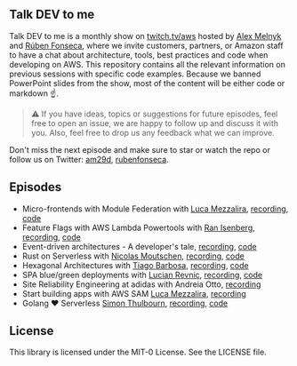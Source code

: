 ## Talk DEV to me

Talk DEV to me is a monthly show on [twitch.tv/aws](twitch.tv/aws) hosted by [Alex Melnyk](https://github.com/am29d) and [Rúben Fonseca](https://github.com/rubenfonseca), where we invite customers, partners, or Amazon staff to have a chat about architecture, tools, best practices and code when developing on AWS. This repository contains all the relevant information on previous sessions with specific code examples. Because we banned PowerPoint slides from the show, most of the content will be either code or markdown ☝️.

> ⚠️ If you have ideas, topics or suggestions for future episodes, feel free to open an issue, we are happy to follow up and discuss it with you. Also, feel free to drop us any feedback what we can improve.

Don't miss the next episode and make sure to star or watch the repo or follow us on Twitter: [am29d](https://twitter.com/am29d), [rubenfonseca](https://twitter.com/rubenfonseca).

## Episodes

- Micro-frontends with Module Federation with [Luca Mezzalira](https://twitter.com/lucamezzalira), [recording](https://www.twitch.tv/videos/1100875700), [code](https://github.com/aws-samples/talk-dev-to-me-twitch/tree/main/micro-frontends-module-federation)
- Feature Flags with AWS Lambda Powertools with [Ran Isenberg](https://twitter.com/IsenbergRan), [recording](https://www.twitch.tv/videos/1115051083), [code](https://github.com/aws-samples/talk-dev-to-me-twitch/tree/main/lambda-powertools-feature-flags)
- Event-driven architectures - A developer's tale, [recording](https://www.twitch.tv/videos/1175596314), [code](https://github.com/aws-samples/talk-dev-to-me-twitch/tree/main/event-driven-developers-tale)
- Rust on Serverless with [Nicolas Moutschen](https://twitter.com/NMoutschen), [recording](https://www.twitch.tv/videos/1201473601), [code](https://github.com/aws-samples/serverless-rust-demo)
- Hexagonal Architectures with [Tiago Barbosa](https://twitter.com/t1agob), [recording](https://www.twitch.tv/videos/1269759099), [code](https://github.com/aws-samples/talk-dev-to-me-twitch/tree/main/hexagonal-architectures)
- SPA blue/green deployments with [Lucian Revnic](https://twitter.com/lrevnic), [recording](https://www.twitch.tv/videos/1448076579), [code](https://github.com/aws-samples/talk-dev-to-me-twitch/tree/main/spa-blue-green-deployments)
- Site Reliability Engineering at adidas with Andreia Otto, [recording](https://www.twitch.tv/aws/video/1454783756)
- Start building apps with AWS SAM [Luca Mezzalira](https://twitter.com/lucamezzalira), [recording](https://www.twitch.tv/videos/1510994432)
- Golang ❤️ Serverless [Simon Thulbourn](https://twitter.com/sthulb), [recording](https://www.twitch.tv/videos/1519229030), [code]()

## License

This library is licensed under the MIT-0 License. See the LICENSE file.
